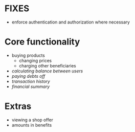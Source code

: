 # FIXES

* enforce authentication and authorization where necessary

# Core functionality

* buying products
    * changing prices
    * charging other beneficiaries
* *calculating balance between users*
* *paying debts off*
* *transaction history*
* *financial summary*

# Extras

* viewing a shop offer
* amounts in benefits
